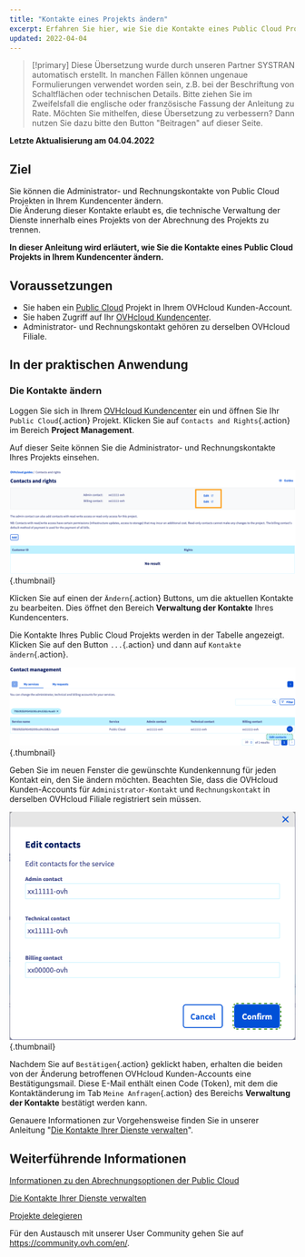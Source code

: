 ```yaml
---
title: "Kontakte eines Projekts ändern"
excerpt: Erfahren Sie hier, wie Sie die Kontakte eines Public Cloud Projekts verwalten
updated: 2022-04-04
---
```


> [!primary]
> Diese Übersetzung wurde durch unseren Partner SYSTRAN automatisch erstellt. In manchen Fällen können ungenaue Formulierungen verwendet worden sein, z.B. bei der Beschriftung von Schaltflächen oder technischen Details. Bitte ziehen Sie im Zweifelsfall die englische oder französische Fassung der Anleitung zu Rate. Möchten Sie mithelfen, diese Übersetzung zu verbessern? Dann nutzen Sie dazu bitte den Button "Beitragen" auf dieser Seite.
>

**Letzte Aktualisierung am 04.04.2022**

## Ziel

Sie können die Administrator- und Rechnungskontakte von Public Cloud Projekten in Ihrem Kundencenter ändern.<br>
Die Änderung dieser Kontakte erlaubt es, die technische Verwaltung der Dienste innerhalb eines Projekts von der Abrechnung des Projekts zu trennen.

**In dieser Anleitung wird erläutert, wie Sie die Kontakte eines Public Cloud Projekts in Ihrem Kundencenter ändern.**

## Voraussetzungen

- Sie haben ein [Public Cloud](https://www.ovhcloud.com/de/public-cloud) Projekt in Ihrem OVHcloud Kunden-Account.
- Sie haben Zugriff auf Ihr [OVHcloud Kundencenter](https://www.ovh.com/auth/?action=gotomanager&from=https://www.ovh.de/&ovhSubsidiary=de).
- Administrator- und Rechnungskontakt gehören zu derselben OVHcloud Filiale.

## In der praktischen Anwendung

### Die Kontakte ändern

Loggen Sie sich in Ihrem [OVHcloud Kundencenter](https://www.ovh.com/auth/?action=gotomanager&from=https://www.ovh.de/&ovhSubsidiary=de) ein und öffnen Sie Ihr `Public Cloud`{.action} Projekt. Klicken Sie auf `Contacts and Rights`{.action} im Bereich **Project Management**.

Auf dieser Seite können Sie die Administrator- und Rechnungskontakte Ihres Projekts einsehen.

![change-kontakte](images/contact1.png){.thumbnail}

Klicken Sie auf einen der `Ändern`{.action} Buttons, um die aktuellen Kontakte zu bearbeiten. Dies öffnet den Bereich **Verwaltung der Kontakte** Ihres Kundencenters.

Die Kontakte Ihres Public Cloud Projekts werden in der Tabelle angezeigt. Klicken Sie auf den Button `...`{.action} und dann auf `Kontakte ändern`{.action}.

![change-kontakte](images/contactchange.png){.thumbnail}

Geben Sie im neuen Fenster die gewünschte Kundenkennung für jeden Kontakt ein, den Sie ändern möchten. Beachten Sie, dass die OVHcloud Kunden-Accounts für `Administrator-Kontakt` und `Rechnungskontakt` in derselben OVHcloud Filiale registriert sein müssen.

![change-kontakte](images/contactchange1.png){.thumbnail}

Nachdem Sie auf `Bestätigen`{.action} geklickt haben, erhalten die beiden von der Änderung betroffenen OVHcloud Kunden-Accounts eine Bestätigungsmail. Diese E-Mail enthält einen Code (Token), mit dem die Kontaktänderung im Tab `Meine Anfragen`{.action} des Bereichs **Verwaltung der Kontakte** bestätigt werden kann.

Genauere Informationen zur Vorgehensweise finden Sie in unserer Anleitung "[Die Kontakte Ihrer Dienste verwalten](/pages/account_and_service_management/account_information/managing_contacts)".

## Weiterführende Informationen

[Informationen zu den Abrechnungsoptionen der Public Cloud](/pages/public_cloud/compute/analyze_billing)

[Die Kontakte Ihrer Dienste verwalten](/pages/account_and_service_management/account_information/managing_contacts)

[Projekte delegieren](/pages/public_cloud/compute/delegate_projects)

Für den Austausch mit unserer User Community gehen Sie auf <https://community.ovh.com/en/>.